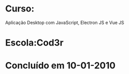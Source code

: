 # Curso:
Aplicação Desktop com JavaScript, Electron JS e Vue JS
# Escola:Cod3r
# Concluído em 10-01-2010
